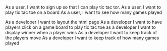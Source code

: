 As a user, I want to sign up so that I can play tic tac tor.
As a user, I want to play tic tac toe on a board
As a user, I want to see how many games played


As a developer I want to layout the html page
As a developer I want to have players click on a game board to play tic tac toe
as a developer I want to display winner when a player wins
As a developer I want to keep track of the players move
As a developer I want to keep track of how many games played

